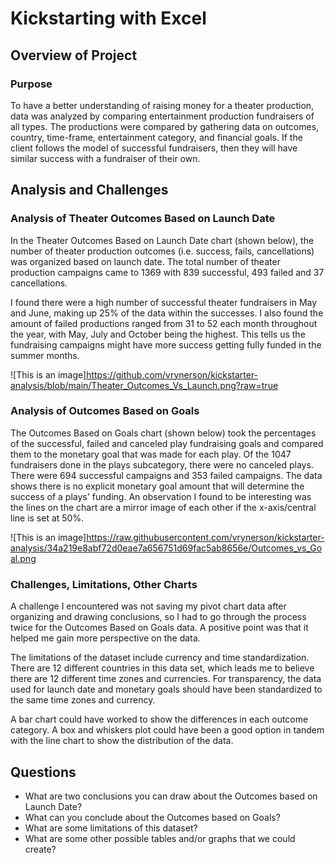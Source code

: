 # Kickstarting with Excel

## Overview of Project

### Purpose
To have a better understanding of raising money for a theater production, data was analyzed by comparing entertainment production fundraisers of all types. The productions were compared by gathering data on outcomes, country, time-frame, entertainment category, and financial goals. If the client follows the model of successful fundraisers, then they will have similar success with a fundraiser of their own.

## Analysis and Challenges


### Analysis of Theater Outcomes Based on Launch Date

In the Theater Outcomes Based on Launch Date chart (shown below), the number of theater production outcomes (i.e. success, fails, cancellations) was organized based on launch date. The total number of theater production campaigns came to 1369 with 839 successful, 493 failed and 37 cancellations.

I found there were a high number of successful theater fundraisers in May and June, making up 25% of the data within the successes. I also found the amount of failed productions ranged from 31 to 52 each month throughout the year, with May, July and October being the highest. This tells us the fundraising campaigns might have more success getting fully funded in the summer months.

![This is an image]https://github.com/vrynerson/kickstarter-analysis/blob/main/Theater_Outcomes_Vs_Launch.png?raw=true

### Analysis of Outcomes Based on Goals

The Outcomes Based on Goals chart (shown below) took the percentages of the successful, failed and canceled play fundraising goals and compared them to the monetary goal that was made for each play. Of the 1047 fundraisers done in the plays subcategory, there were no canceled plays. There were 694 successful campaigns and 353 failed campaigns. The data shows there is no explicit monetary goal amount that will determine the success of a plays' funding. An observation I found to be interesting was the lines on the chart are a mirror image of each other if the x-axis/central line is set at 50%. 

![This is an image]https://raw.githubusercontent.com/vrynerson/kickstarter-analysis/34a219e8abf72d0eae7a656751d69fac5ab8656e/Outcomes_vs_Goal.png

### Challenges, Limitations, Other Charts
A challenge I encountered was not saving my pivot chart data after organizing and drawing conclusions, so I had to go through the process twice for the Outcomes Based on Goals data. A positive point was that it helped me gain more perspective on the data.

The limitations of the dataset include currency and time standardization. There are 12 different countries in this data set, which leads me to believe there are 12 different time zones and currencies. For transparency, the data used for launch date and monetary goals should have been standardized to the same time zones and currency.  

A bar chart could have worked to show the differences in each outcome category. A box and whiskers plot could have been a good option in tandem with the line chart to show the distribution of the data.
## Questions

- What are two conclusions you can draw about the Outcomes based on Launch Date?
- What can you conclude about the Outcomes based on Goals?
- What are some limitations of this dataset?
- What are some other possible tables and/or graphs that we could create?
